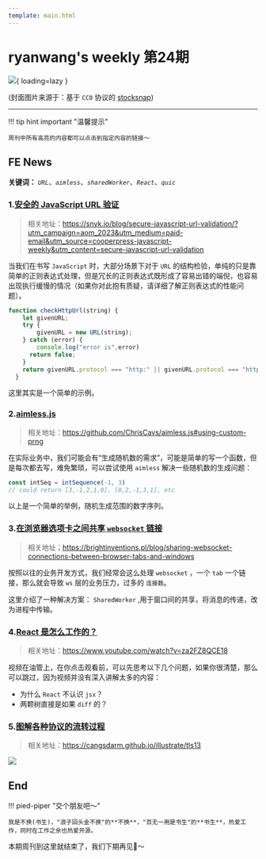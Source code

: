 ```yaml
---
template: main.html
---
```


# ryanwang's weekly 第24期

![](https://to-out-use.oss-cn-hangzhou.aliyuncs.com/common/VnuUqH.png?x-oss-process=image/auto-orient,1/interlace,1/quality,q_90/format,webp){ loading=lazy }


(封面图片来源于：基于 `CC0` 协议的 [stocksnap](https://stocksnap.io/photo/girl-woman-J9QIOQRBU3))

------

!!! tip hint important "温馨提示"

    周刊中所有高亮的内容都可以点击到指定内容的链接～

## FE News

**关键词：** *`URL`*、*`aimless`*、*`sharedWorker`*、*`React`*、*`quic`*

### 1.[安全的 JavaScript URL 验证](https://snyk.io/blog/secure-javascript-url-validation/?utm_campaign=aom_2023&utm_medium=paid-email&utm_source=cooperpress-javascript-weekly&utm_content=secure-javascript-url-validation)
> 相关地址：https://snyk.io/blog/secure-javascript-url-validation/?utm_campaign=aom_2023&utm_medium=paid-email&utm_source=cooperpress-javascript-weekly&utm_content=secure-javascript-url-validation

当我们在书写 `JavaScript` 时，大部分场景下对于 `URL` 的结构检验，单纯的只是靠简单的正则表达式处理，但是冗长的正则表达式既形成了容易出错的端倪，也容易出现执行缓慢的情况（如果你对此抱有质疑，请详细了解正则表达式的性能问题）。

```typescript
function checkHttpUrl(string) {
    let givenURL;
    try {
        givenURL = new URL(string);
    } catch (error) {
        console.log("error is",error)
      return false;  
    }
    return givenURL.protocol === "http:" || givenURL.protocol === "https:";
  }

```

这里其实是一个简单的示例。

### 2.[aimless.js](https://github.com/ChrisCavs/aimless.js#using-custom-prng)
>相关地址：https://github.com/ChrisCavs/aimless.js#using-custom-prng

在实际业务中，我们可能会有“生成随机数的需求”，可能是简单的写一个函数，但是每次都去写，难免繁琐，可以尝试使用 `aimless` 解决一些随机数的生成问题：

```typescript
const intSeq = intSequence(-1, 3)
// could return [3,-1,2,1,0], [0,2,-1,3,1], etc
```

以上是一个简单的举例，随机生成范围的数字序列。

### 3.[在浏览器选项卡之间共享 `websocket` 链接](https://brightinventions.pl/blog/sharing-websocket-connections-between-browser-tabs-and-windows/)
> 相关地址；https://brightinventions.pl/blog/sharing-websocket-connections-between-browser-tabs-and-windows

按照以往的业务开发方式，我们经常会这么处理 `websocket` ，一个 `tab` 一个链接，那么就会导致 `ws` 层的业务压力，过多的 `连接数`。

这里介绍了一种解决方案： `SharedWorker` ,用于窗口间的共享，将消息的传递，改为进程中传输。

### 4.[React 是怎么工作的？](https://www.youtube.com/watch?v=za2FZ8QCE18)
> 相关地址：https://www.youtube.com/watch?v=za2FZ8QCE18

视频在油管上，在你点击观看前，可以先思考以下几个问题，如果你很清楚，那么可以跳过，因为视频并没有深入讲解太多的内容：

- 为什么 `React` 不认识 `jsx`？
- 两颗树直接是如果 `diff` 的？
  
### 5.[图解各种协议的流转过程](https://cangsdarm.github.io/illustrate/tls13)
> 相关地址：https://cangsdarm.github.io/illustrate/tls13

![](https://to-out-use.oss-cn-hangzhou.aliyuncs.com/common/z5kend.png)



## End

!!! pied-piper "交个朋友吧～"

    我是不换(书生)，"浪子回头金不换"的**不换**，"百无一用是书生"的**书生**，热爱工作，同时在工作之余也热爱开源。

本期周刊到这里就结束了，我们下期再见👋～
